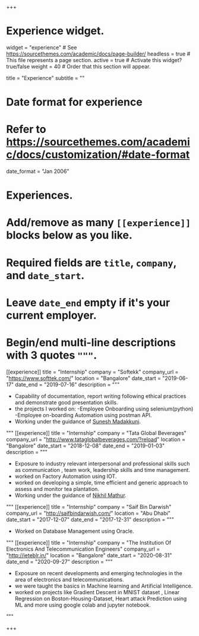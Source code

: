 +++
# Experience widget.
widget = "experience"  # See https://sourcethemes.com/academic/docs/page-builder/
headless = true  # This file represents a page section.
active = true  # Activate this widget? true/false
weight = 40  # Order that this section will appear.

title = "Experience"
subtitle = ""

# Date format for experience
#   Refer to https://sourcethemes.com/academic/docs/customization/#date-format
date_format = "Jan 2006"

# Experiences.
#   Add/remove as many `[[experience]]` blocks below as you like.
#   Required fields are `title`, `company`, and `date_start`.
#   Leave `date_end` empty if it's your current employer.
#   Begin/end multi-line descriptions with 3 quotes `"""`.
[[experience]]
  title = "Internship"
  company = "Softekk"
  company_url = "https://www.softtek.com/"
  location = "Bangalore"
  date_start = "2019-06-17"
  date_end = "2019-07-16"
  description = """
  
  * Capability of documentation, report writing following ethical practices and demonstrate good presentation skills.
  * the projects I worked on:
    -Employee Onboarding using selenium(python)
    -Employee on-boarding Automation using postman API.
  * Working under the guidance of <a href = "https://www.linkedin.com/in/sunesh-madakkuni-8a6ab7b3/" target="_blank">Sunesh Madakkuni</a>.

  """
[[experience]]
  title = "Internship"
  company = "Tata Global Beverages"
  company_url = "http://www.tataglobalbeverages.com/?reload"
  location = "Bangalore"
  date_start = "2018-12-08"
  date_end = "2019-01-03"
  description = """
  
  * Exposure to industry relevant interpersonal and professional skills such as communication , team work, leadership skills and time management.
  * worked on Factory Automation using IOT.
  * worked on developing a simple, time efficient and generic approach to assess and monitor tea plantation.
  * Working under the guidance of <a href = "https://www.linkedin.com/in/nikmathur/?originalSubdomain=in" target="_blank">Nikhil
  Mathur</a>.
  
  """
[[experience]]
  title = "Internship"
  company = "Saif Bin Darwish"
  company_url = "http://saifbindarwish.com/"
  location = "Abu Dhabi"
  date_start = "2017-12-07"
  date_end = "2017-12-31"
  description = """
  
  * Worked on Database Management using Oracle.
  
  
  """
  [[experience]]
  title = "Internship"
  company = "The Institution Of Electronics And Telecommunication Engineers"
  company_url = "http://ieteblr.in/"
  location = "Bangalore"
  date_start = "2020-08-31"
  date_end = "2020-09-27"
  description = """
  
  * Exposure on recent developments and emerging technologies in the area of electronics and telecommunications.
  * we were taught the basics in Machine learning and Artificial Intelligence.
  * worked on projects like Gradient Descent in MNIST dataset , Linear Regression on Boston-Housing-Dataset, Heart attack Prediction using ML and more using google colab and     jupyter notebook.
  
  
  """

+++

